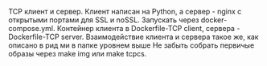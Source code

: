 TCP клиент и сервер. Клиент написан на Python, а сервер - nginx с открытыми портами для SSL и noSSL.
Запускать через docker-compose.yml. Контейнер клиента в Dockerfile-TCP client, сервера - Dockerfile-TCP server.
Взаимодействие клиента и сервера такое же, как описано в рид ми в папке уровнем выше
Не забыть собрать первичые образы через make img или make tcpcs.